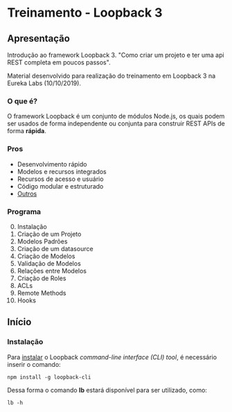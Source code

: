 # Treinamento - Loopback 3

## Apresentação
Introdução ao framework Loopback 3. 
"Como criar um projeto  e  ter uma api REST completa em poucos passos".

Material desenvolvido para realização do treinamento em Loopback 3 na Eureka Labs (10/10/2019).

### O que é?
O framework Loopback é um conjunto de módulos Node.js, os quais podem ser usados de forma independente ou conjunta para construir REST APIs de forma **rápida**. 

### Pros
- Desenvolvimento rápido
- Modelos e recursos integrados
- Recursos de acesso e usuário 
- Código modular e estruturado
- [Outros](http://voidcanvas.com/loopback-pros-and-cons/)

### Programa
0. Instalação
1. Criação de um Projeto
2. Modelos Padrões
3. Criação de um datasource
4. Criação de Modelos 
5. Validação de Modelos
6. Relações entre Modelos
7. Criação de Roles
8. ACLs
9. Remote Methods
10. Hooks

## Início

### Instalação
Para [instalar](https://loopback.io/doc/en/lb3/Installation.html#install-loopback-cli-tool) o Loopback *command-line interface (CLI) tool*, é necessário inserir o comando:
```
npm install -g loopback-cli
```

Dessa forma o comando **lb** estará disponível para ser utilizado, como:
```
lb -h
```
